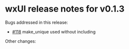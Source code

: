 # wxUI release notes for v0.1.3

Bugs addressed in this release:

* [#118](../../issues/118) make_unique used without including <memory>

Other changes:

